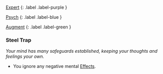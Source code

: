 
[Expert](Game/Expert-List)
{: .label .label-purple }

[Psych](Game/Psych)
{: .label .label-blue }

[Augment](Game/Augment-List)
{: .label .label-green }
### Steel Trap
*Your mind has many safeguards established, keeping your thoughts and feelings your own.*
* You ignore any negative mental [Effects](Game/Core/Effects).

